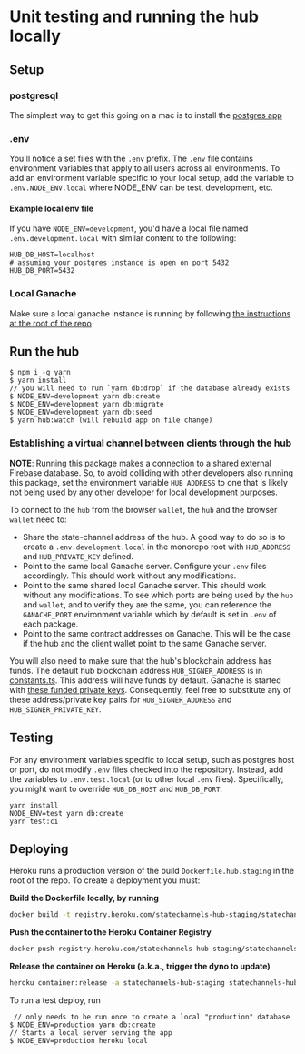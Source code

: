 # Unit testing and running the hub locally

## Setup

### postgresql

The simplest way to get this going on a mac is to install the [postgres app](https://postgresapp.com)

### .env

You'll notice a set files with the `.env` prefix. The `.env` file contains environment variables that apply to all users across all environments. To add an environment variable specific to your local setup, add the variable to `.env.NODE_ENV.local` where NODE_ENV can be test, development, etc.

#### Example local env file

If you have `NODE_ENV=development`, you'd have a local file named `.env.development.local` with similar content to the following:

```
HUB_DB_HOST=localhost
# assuming your postgres instance is open on port 5432
HUB_DB_PORT=5432
```

### Local Ganache

Make sure a local ganache instance is running by following [the instructions at the root of the repo](../../readme.md#Development-Flow)

## Run the hub

```
$ npm i -g yarn
$ yarn install
// you will need to run `yarn db:drop` if the database already exists
$ NODE_ENV=development yarn db:create
$ NODE_ENV=development yarn db:migrate
$ NODE_ENV=development yarn db:seed
$ yarn hub:watch (will rebuild app on file change)

```

### Establishing a virtual channel between clients through the hub

**NOTE**: Running this package makes a connection to a shared external Firebase database. So, to avoid colliding with other developers also running this package, set the environment variable `HUB_ADDRESS` to one that is likely not being used by any other developer for local development purposes.

To connect to the `hub` from the browser `wallet`, the `hub` and the browser `wallet` need to:

- Share the state-channel address of the hub. A good way to do so is to create a `.env.development.local` in the monorepo root with `HUB_ADDRESS` and `HUB_PRIVATE_KEY` defined.
- Point to the same local Ganache server. Configure your `.env` files accordingly. This should work without any modifications.
- Point to the same shared local Ganache server. This should work without any modifications. To see which ports are being used by the `hub` and `wallet`, and to verify they are the same, you can reference the `GANACHE_PORT` environment variable which by default is set in `.env` of each package.
- Point to the same contract addresses on Ganache. This will be the case if the hub and the client wallet point to the same Ganache server.

You will also need to make sure that the hub's blockchain address has funds. The default hub blockchain address `HUB_SIGNER_ADDRESS` is in [constants.ts](https://github.com/statechannels/monorepo/blob/master/packages/hub/src/constants.ts). This address will have funds by default. Ganache is started with [these funded private keys](https://github.com/statechannels/monorepo/blob/hub-address/packages/devtools/src/constants.ts). Consequently, feel free to substitute any of these address/private key pairs for `HUB_SIGNER_ADDRESS` and `HUB_SIGNER_PRIVATE_KEY`.

## Testing

For any environment variables specific to local setup, such as postgres host or port, do not modify `.env` files checked into the repository. Instead, add the variables to `.env.test.local` (or to other local `.env` files). Specifically, you might want to override `HUB_DB_HOST` and `HUB_DB_PORT`.

```
yarn install
NODE_ENV=test yarn db:create
yarn test:ci
```

## Deploying

Heroku runs a production version of the build `Dockerfile.hub.staging` in the root of the repo. To create a deployment you must:

**Build the Dockerfile locally, by running**
```bash
docker build -t registry.heroku.com/statechannels-hub-staging/statechannels-hub -f Dockerfile.hub.staging .
```

**Push the container to the Heroku Container Registry**
```bash
docker push registry.heroku.com/statechannels-hub-staging/statechannels-hub
```

**Release the container on Heroku (a.k.a., trigger the dyno to update)**
```bash
heroku container:release -a statechannels-hub-staging statechannels-hub
```

To run a test deploy, run

```
 // only needs to be run once to create a local "production" database
$ NODE_ENV=production yarn db:create
// Starts a local server serving the app
$ NODE_ENV=production heroku local
```

